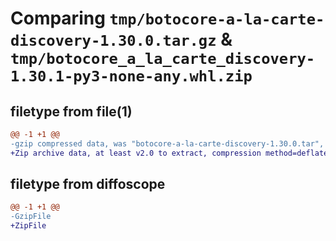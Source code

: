 # Comparing `tmp/botocore-a-la-carte-discovery-1.30.0.tar.gz` & `tmp/botocore_a_la_carte_discovery-1.30.1-py3-none-any.whl.zip`

## filetype from file(1)

```diff
@@ -1 +1 @@
-gzip compressed data, was "botocore-a-la-carte-discovery-1.30.0.tar", last modified: Tue Jul  4 01:44:24 2023, max compression
+Zip archive data, at least v2.0 to extract, compression method=deflate
```

## filetype from diffoscope

```diff
@@ -1 +1 @@
-GzipFile
+ZipFile
```

